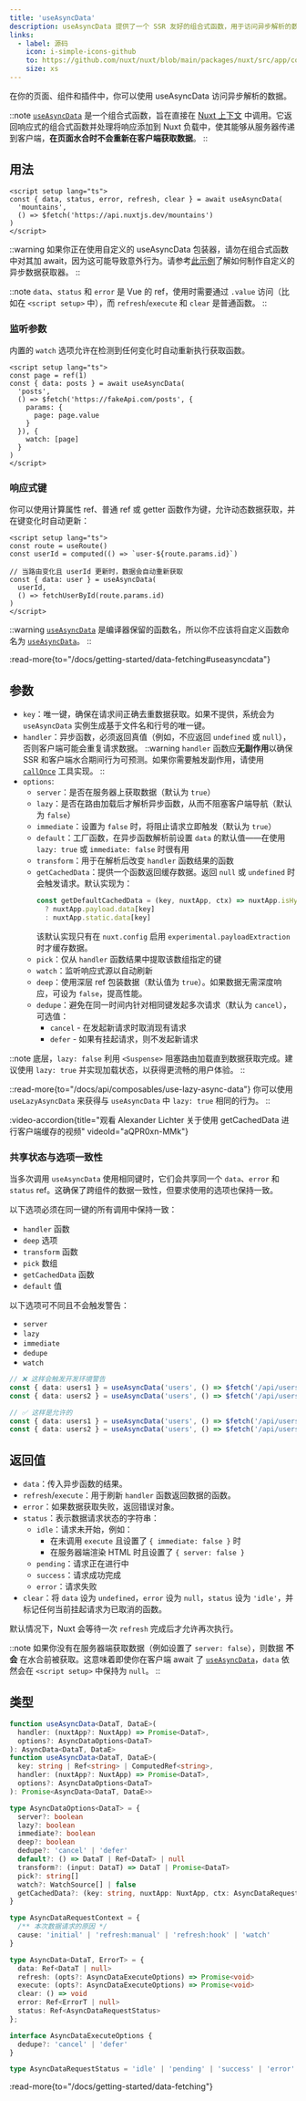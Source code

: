 ```yaml
---
title: 'useAsyncData'
description: useAsyncData 提供了一个 SSR 友好的组合式函数，用于访问异步解析的数据。
links:
  - label: 源码
    icon: i-simple-icons-github
    to: https://github.com/nuxt/nuxt/blob/main/packages/nuxt/src/app/composables/asyncData.ts
    size: xs
---
```


在你的页面、组件和插件中，你可以使用 useAsyncData 访问异步解析的数据。

::note
[`useAsyncData`](/docs/api/composables/use-async-data) 是一个组合式函数，旨在直接在 [Nuxt 上下文](/docs/guide/going-further/nuxt-app#the-nuxt-context) 中调用。它返回响应式的组合式函数并处理将响应添加到 Nuxt 负载中，使其能够从服务器传递到客户端，**在页面水合时不会重新在客户端获取数据**。
::

## 用法

```vue [pages/index.vue]
<script setup lang="ts">
const { data, status, error, refresh, clear } = await useAsyncData(
  'mountains',
  () => $fetch('https://api.nuxtjs.dev/mountains')
)
</script>
```

::warning
如果你正在使用自定义的 useAsyncData 包装器，请勿在组合式函数中对其加 await，因为这可能导致意外行为。请参考[此示例](/docs/guide/recipes/custom-usefetch#custom-usefetch)了解如何制作自定义的异步数据获取器。
::

::note
`data`、`status` 和 `error` 是 Vue 的 ref，使用时需要通过 `.value` 访问（比如在 `<script setup>` 中），而 `refresh`/`execute` 和 `clear` 是普通函数。
::

### 监听参数

内置的 `watch` 选项允许在检测到任何变化时自动重新执行获取函数。

```vue [pages/index.vue]
<script setup lang="ts">
const page = ref(1)
const { data: posts } = await useAsyncData(
  'posts',
  () => $fetch('https://fakeApi.com/posts', {
    params: {
      page: page.value
    }
  }), {
    watch: [page]
  }
)
</script>
```

### 响应式键

你可以使用计算属性 ref、普通 ref 或 getter 函数作为键，允许动态数据获取，并在键变化时自动更新：

```vue [pages/[id\\].vue]
<script setup lang="ts">
const route = useRoute()
const userId = computed(() => `user-${route.params.id}`)

// 当路由变化且 userId 更新时，数据会自动重新获取
const { data: user } = useAsyncData(
  userId,
  () => fetchUserById(route.params.id)
)
</script>
```

::warning
[`useAsyncData`](/docs/api/composables/use-async-data) 是编译器保留的函数名，所以你不应该将自定义函数命名为 [`useAsyncData`](/docs/api/composables/use-async-data)。
::

:read-more{to="/docs/getting-started/data-fetching#useasyncdata"}

## 参数

- `key`：唯一键，确保在请求间正确去重数据获取。如果不提供，系统会为 `useAsyncData` 实例生成基于文件名和行号的唯一键。
- `handler`：异步函数，必须返回真值（例如，不应返回 `undefined` 或 `null`），否则客户端可能会重复请求数据。
::warning
`handler` 函数应**无副作用**以确保 SSR 和客户端水合期间行为可预测。如果你需要触发副作用，请使用 [`callOnce`](/docs/api/utils/call-once) 工具实现。
::
- `options`:
  - `server`：是否在服务器上获取数据（默认为 `true`）
  - `lazy`：是否在路由加载后才解析异步函数，从而不阻塞客户端导航（默认为 `false`）
  - `immediate`：设置为 `false` 时，将阻止请求立即触发（默认为 `true`）
  - `default`：工厂函数，在异步函数解析前设置 `data` 的默认值——在使用 `lazy: true` 或 `immediate: false` 时很有用
  - `transform`：用于在解析后改变 `handler` 函数结果的函数
  - `getCachedData`：提供一个函数返回缓存数据。返回 `null` 或 `undefined` 时会触发请求。默认实现为：
    ```ts
    const getDefaultCachedData = (key, nuxtApp, ctx) => nuxtApp.isHydrating 
      ? nuxtApp.payload.data[key] 
      : nuxtApp.static.data[key]
    ```
    该默认实现只有在 `nuxt.config` 启用 `experimental.payloadExtraction` 时才缓存数据。
  - `pick`：仅从 `handler` 函数结果中提取该数组指定的键
  - `watch`：监听响应式源以自动刷新
  - `deep`：使用深层 ref 包装数据（默认值为 `true`）。如果数据无需深度响应，可设为 `false`，提高性能。
  - `dedupe`：避免在同一时间内针对相同键发起多次请求（默认为 `cancel`），可选值：
    - `cancel` - 在发起新请求时取消现有请求
    - `defer` - 如果有挂起请求，则不发起新请求

::note
底层，`lazy: false` 利用 `<Suspense>` 阻塞路由加载直到数据获取完成。建议使用 `lazy: true` 并实现加载状态，以获得更流畅的用户体验。
::

::read-more{to="/docs/api/composables/use-lazy-async-data"}
你可以使用 `useLazyAsyncData` 来获得与 `useAsyncData` 中 `lazy: true` 相同的行为。
::

:video-accordion{title="观看 Alexander Lichter 关于使用 getCachedData 进行客户端缓存的视频" videoId="aQPR0xn-MMk"}

### 共享状态与选项一致性

当多次调用 `useAsyncData` 使用相同键时，它们会共享同一个 `data`、`error` 和 `status` ref。这确保了跨组件的数据一致性，但要求使用的选项也保持一致。

以下选项必须在同一键的所有调用中保持一致：
- `handler` 函数
- `deep` 选项
- `transform` 函数
- `pick` 数组
- `getCachedData` 函数
- `default` 值

以下选项可不同且不会触发警告：
- `server`
- `lazy`
- `immediate`
- `dedupe`
- `watch`

```ts
// ❌ 这样会触发开发环境警告
const { data: users1 } = useAsyncData('users', () => $fetch('/api/users'), { deep: false })
const { data: users2 } = useAsyncData('users', () => $fetch('/api/users'), { deep: true })

// ✅ 这样是允许的
const { data: users1 } = useAsyncData('users', () => $fetch('/api/users'), { immediate: true })
const { data: users2 } = useAsyncData('users', () => $fetch('/api/users'), { immediate: false })
```

## 返回值

- `data`：传入异步函数的结果。
- `refresh`/`execute`：用于刷新 `handler` 函数返回数据的函数。
- `error`：如果数据获取失败，返回错误对象。
- `status`：表示数据请求状态的字符串：
  - `idle`：请求未开始，例如：
    - 在未调用 `execute` 且设置了 `{ immediate: false }` 时
    - 在服务器端渲染 HTML 时且设置了 `{ server: false }`
  - `pending`：请求正在进行中
  - `success`：请求成功完成
  - `error`：请求失败
- `clear`：将 `data` 设为 `undefined`，`error` 设为 `null`，`status` 设为 `'idle'`，并标记任何当前挂起请求为已取消的函数。

默认情况下，Nuxt 会等待一次 `refresh` 完成后才允许再次执行。

::note
如果你没有在服务器端获取数据（例如设置了 `server: false`），则数据 **不会** 在水合前被获取。这意味着即使你在客户端 await 了 [`useAsyncData`](/docs/api/composables/use-async-data)，`data` 依然会在 `<script setup>` 中保持为 `null`。
::

## 类型

```ts [Signature]
function useAsyncData<DataT, DataE>(
  handler: (nuxtApp?: NuxtApp) => Promise<DataT>,
  options?: AsyncDataOptions<DataT>
): AsyncData<DataT, DataE>
function useAsyncData<DataT, DataE>(
  key: string | Ref<string> | ComputedRef<string>,
  handler: (nuxtApp?: NuxtApp) => Promise<DataT>,
  options?: AsyncDataOptions<DataT>
): Promise<AsyncData<DataT, DataE>>

type AsyncDataOptions<DataT> = {
  server?: boolean
  lazy?: boolean
  immediate?: boolean
  deep?: boolean
  dedupe?: 'cancel' | 'defer'
  default?: () => DataT | Ref<DataT> | null
  transform?: (input: DataT) => DataT | Promise<DataT>
  pick?: string[]
  watch?: WatchSource[] | false
  getCachedData?: (key: string, nuxtApp: NuxtApp, ctx: AsyncDataRequestContext) => DataT | undefined
}

type AsyncDataRequestContext = {
  /** 本次数据请求的原因 */
  cause: 'initial' | 'refresh:manual' | 'refresh:hook' | 'watch'
}

type AsyncData<DataT, ErrorT> = {
  data: Ref<DataT | null>
  refresh: (opts?: AsyncDataExecuteOptions) => Promise<void>
  execute: (opts?: AsyncDataExecuteOptions) => Promise<void>
  clear: () => void
  error: Ref<ErrorT | null>
  status: Ref<AsyncDataRequestStatus>
};

interface AsyncDataExecuteOptions {
  dedupe?: 'cancel' | 'defer'
}

type AsyncDataRequestStatus = 'idle' | 'pending' | 'success' | 'error'
```

:read-more{to="/docs/getting-started/data-fetching"}
